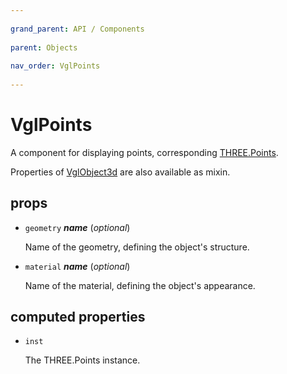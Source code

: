 ```yaml
---
          
grand_parent: API / Components
          
parent: Objects
          
nav_order: VglPoints
          
---
```

# VglPoints 

A component for displaying points,
corresponding [THREE.Points](https://threejs.org/docs/index.html#api/objects/Points).

Properties of [VglObject3d](../core/vgl-object3d) are also available as mixin. 

## props 

- `geometry` ***name*** (*optional*) 

  Name of the geometry, defining the object's structure. 

- `material` ***name*** (*optional*) 

  Name of the material, defining the object's appearance. 

## computed properties 

- `inst` 

  The THREE.Points instance. 

